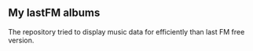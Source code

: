 ## My lastFM albums

The repository tried to display music data for efficiently than last FM free version.
